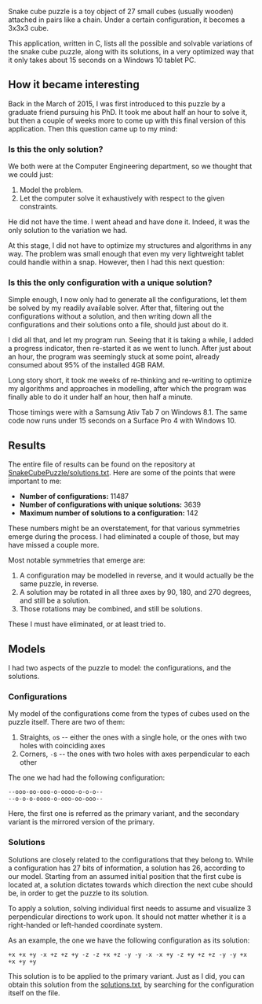 Snake cube puzzle is a toy object of 27 small cubes (usually wooden) attached in pairs like a chain.
Under a certain configuration, it becomes a 3x3x3 cube.

This application, written in C, lists all the possible and solvable variations of the snake cube puzzle,
along with its solutions, in a very optimized way that it only takes about 15 seconds on a Windows 10 tablet PC.

## How it became interesting

Back in the March of 2015, I was first introduced to this puzzle by a graduate friend pursuing his PhD.
It took me about half an hour to solve it, but then a couple of weeks more to come up with this final version of this application.
Then this question came up to my mind:

### Is this the only solution?

We both were at the Computer Engineering department, so we thought that we could just:

1) Model the problem.
2) Let the computer solve it exhaustively with respect to the given constraints.

He did not have the time. I went ahead and have done it. Indeed, it was the only solution to the variation we had.

At this stage, I did not have to optimize my structures and algorithms in any way. The problem was small enough
that even my very lightweight tablet could handle within a snap. However, then I had this next question:

### Is this the only configuration with a unique solution?

Simple enough, I now only had to generate all the configurations, let them be solved by my readily available solver.
After that, filtering out the configurations without a solution, and then writing down all the configurations and their solutions
onto a file, should just about do it.

I did all that, and let my program run.
Seeing that it is taking a while, I added a progress indicator, then re-started it as we went to lunch.
After just about an hour, the program was seemingly stuck at some point, already consumed about 95% of the installed 4GB RAM.

Long story short, it took me weeks of re-thinking and re-writing to optimize my algorithms and approaches in modelling,
after which the program was finally able to do it under half an hour, then half a minute.

Those timings were with a Samsung Ativ Tab 7 on Windows 8.1.
The same code now runs under 15 seconds on a Surface Pro 4 with Windows 10.

## Results

The entire file of results can be found on the repository at [SnakeCubePuzzle/solutions.txt](https://raw.githubusercontent.com/ThoAppelsin/snake-cube-puzzle-variations/master/SnakeCubePuzzle/solutions.txt).
Here are some of the points that were important to me:

- **Number of configurations:** 11487
- **Number of configurations with unique solutions:** 3639
- **Maximum number of solutions to a configuration:** 142

These numbers might be an overstatement, for that various symmetries emerge during the process.
I had eliminated a couple of those, but may have missed a couple more.

Most notable symmetries that emerge are:

1) A configuration may be modelled in reverse, and it would actually be the same puzzle, in reverse.
2) A solution may be rotated in all three axes by 90, 180, and 270 degrees, and still be a solution.
3) Those rotations may be combined, and still be solutions.

These I must have eliminated, or at least tried to.

## Models

I had two aspects of the puzzle to model: the configurations, and the solutions.

### Configurations

My model of the configurations come from the types of cubes used on the puzzle itself.
There are two of them:

1) Straights, `o`s -- either the ones with a single hole, or the ones with two holes with coinciding axes
2) Corners, `-`s -- the ones with two holes with axes perpendicular to each other

The one we had had the following configuration:

```
--ooo-oo-ooo-o-oooo-o-o-o--
--o-o-o-oooo-o-ooo-oo-ooo--
```

Here, the first one is referred as the primary variant, and the secondary variant is the mirrored version of the primary.

### Solutions

Solutions are closely related to the configurations that they belong to.
While a configuration has 27 bits of information, a solution has 26, according to our model.
Starting from an assumed initial position that the first cube is located at, a solution dictates
towards which direction the next cube should be, in order to get the puzzle to its solution.

To apply a solution, solving individual first needs to assume and visualize 3 perpendicular directions to work upon.
It should not matter whether it is a right-handed or left-handed coordinate system.

As an example, the one we have the following configuration as its solution:

```
+x +x +y -x +z +z +y -z -z +x +z -y -y -x -x +y -z +y +z +z -y -y +x +x +y +y 
```

This solution is to be applied to the primary variant.
Just as I did, you can obtain this solution from the [solutions.txt](https://raw.githubusercontent.com/ThoAppelsin/snake-cube-puzzle-variations/master/SnakeCubePuzzle/solutions.txt), by searching for the configuration itself on the file.
